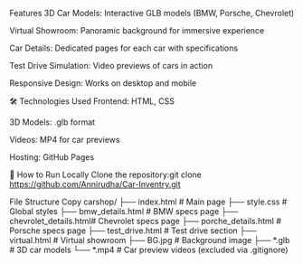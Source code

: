 Features
3D Car Models: Interactive GLB models (BMW, Porsche, Chevrolet)

Virtual Showroom: Panoramic background for immersive experience

Car Details: Dedicated pages for each car with specifications

Test Drive Simulation: Video previews of cars in action

Responsive Design: Works on desktop and mobile

🛠️ Technologies Used
Frontend: HTML, CSS

3D Models: .glb format

Videos: MP4 for car previews

Hosting: GitHub Pages

🚀 How to Run Locally
Clone the repository:git clone https://github.com/Annirudha/Car-Inventry.git

File Structure
Copy
carshop/
├── index.html            # Main page
├── style.css             # Global styles
├── bmw_details.html      # BMW specs page
├── chevrolet_details.html# Chevrolet specs page
├── porche_details.html   # Porsche specs page
├── test_drive.html       # Test drive section
├── virtual.html          # Virtual showroom
├── BG.jpg                # Background image
├── *.glb                 # 3D car models
└── *.mp4                 # Car preview videos (excluded via .gitignore)
